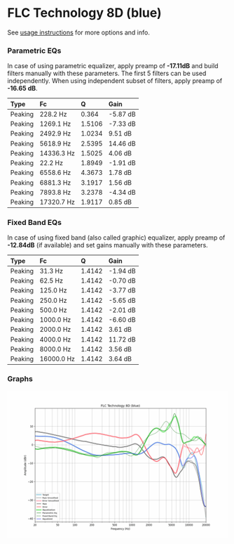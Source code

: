 # FLC Technology 8D (blue)
See [usage instructions](https://github.com/jaakkopasanen/AutoEq#usage) for more options and info.

### Parametric EQs
In case of using parametric equalizer, apply preamp of **-17.11dB** and build filters manually
with these parameters. The first 5 filters can be used independently.
When using independent subset of filters, apply preamp of **-16.65 dB**.

| Type    | Fc         |      Q | Gain     |
|:--------|:-----------|:-------|:---------|
| Peaking | 228.2 Hz   | 0.364  | -5.87 dB |
| Peaking | 1269.1 Hz  | 1.5106 | -7.33 dB |
| Peaking | 2492.9 Hz  | 1.0234 | 9.51 dB  |
| Peaking | 5618.9 Hz  | 2.5395 | 14.46 dB |
| Peaking | 14336.3 Hz | 1.5025 | 4.06 dB  |
| Peaking | 22.2 Hz    | 1.8949 | -1.91 dB |
| Peaking | 6558.6 Hz  | 4.3673 | 1.78 dB  |
| Peaking | 6881.3 Hz  | 3.1917 | 1.56 dB  |
| Peaking | 7893.8 Hz  | 3.2378 | -4.34 dB |
| Peaking | 17320.7 Hz | 1.9117 | 0.85 dB  |

### Fixed Band EQs
In case of using fixed band (also called graphic) equalizer, apply preamp of **-12.84dB**
(if available) and set gains manually with these parameters.

| Type    | Fc         |      Q | Gain     |
|:--------|:-----------|:-------|:---------|
| Peaking | 31.3 Hz    | 1.4142 | -1.94 dB |
| Peaking | 62.5 Hz    | 1.4142 | -0.70 dB |
| Peaking | 125.0 Hz   | 1.4142 | -3.77 dB |
| Peaking | 250.0 Hz   | 1.4142 | -5.65 dB |
| Peaking | 500.0 Hz   | 1.4142 | -2.01 dB |
| Peaking | 1000.0 Hz  | 1.4142 | -6.60 dB |
| Peaking | 2000.0 Hz  | 1.4142 | 3.61 dB  |
| Peaking | 4000.0 Hz  | 1.4142 | 11.72 dB |
| Peaking | 8000.0 Hz  | 1.4142 | 3.56 dB  |
| Peaking | 16000.0 Hz | 1.4142 | 3.64 dB  |

### Graphs
![](./FLC%20Technology%208D%20(blue).png)
